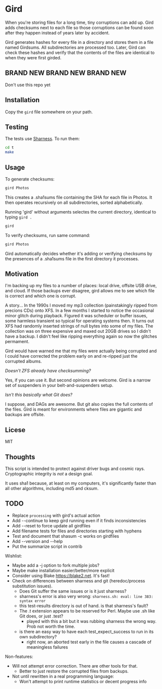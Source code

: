 # Gird

When you're storing files for a long time, tiny corruptions can add up.
Gird adds checksums next to each file so those corruptions can be found
soon after they happen instead of years later by accident.

Gird generates hashes for every file in a directory and stores them in
a file named Girdsums. All subdirectories are processed too.
Later, Gird can check these hashes and verify that the contents of
the files are identical to when they were first girded.

## BRAND NEW BRAND NEW BRAND NEW

Don't use this repo yet

## Installation

Copy the `gird` file somewhere on your path.

## Testing

The tests use [Sharness](https://github.com/chriscool/sharness). To run them:

```bash
cd t
make
```

## Usage

To generate checksums:

```bash
gird Photos
```

This creates a .sha1sums file containing the SHA for each file in Photos.
It then operates recursively on all subdirectories, sorted alphabetically.

Running 'gird' without arguments selectes the current directory, identical to typing `gird .`

```bash
gird
```

To verify checksums, run same command:

```bash
gird Photos
```

Gird automatically decides whether it's adding or verifying checksums by the presences of a .sha1sums file in the first directory it processes.

## Motivation

I'm backing up my files to a number of places: local drive, offsite USB drive, and cloud.
If those backups ever disagree, gird allows me to see which file is correct and
which one is corrupt.

A story... In the 1990s I moved my mp3 collection (painstakingly ripped from precions CDs) onto XFS.
In a few months I started to notice the occasional minor glitch during playback.
Figured it was scheduler or buffer issues, some harmless transient so typical for operating systems then.
It turns out XFS had randomly inserted strings of null bytes into some of my files.
The collection was on three expensive and maxed out 20GB drives so I didn't have a backup.
I didn't feel like ripping everything again so now the glitches permament.

Gird would have warned me that my files were actually being corrupted and I could have
corrected the problem early on and re-ripped just the corrupted albums.

_Doesn't ZFS already have checksumming?_

Yes, if you can use it. But second opinions are welcome.
Gird is a narrow set of suspenders in your belt-and-suspenders setup.

_Isn't this basically what Git does?_

I suppose, and DAGs are awesome. But git also copies the full contents of the files.
Gird is meant for environments where files are gigantic and backups are offsite.

## Licese

MIT

## Thoughts

This script is intended to protect against driver bugs and cosmic rays.
Cryptographic integrity is _not_ a design goal.

It uses sha1 because, at least on my computers, it's significantly faster than all other algorithms,
including md5 and cksum.

## TODO

* Replace `processing` with gird's actual action
* Add --continue to keep gird running even if it finds inconsistencies
* Add --reset to force update all girdfiles
* Add filename tests for files and directories starting with hyphens
* Test and document that shasum -c works on girdfiles
* Add --version and --help
* Put the summarize script in contrib

Wishlist:

* Maybe add a -j option to fork multiple jobs?
* Maybe make installation easier/better/more explicit
* Consider using Blake https://blake2.net. It's fast!
* Check on differences between sharness and git (heredoc/process substitution issues).
  * Does Git suffer the same issues or is it just sharness?
  * sharness's error is also very wrong: `sharness.sh: eval: line 383: syntax error`
  * this test-results directory is out of hand. is that sharness's fault?
  * The .t extension appears to be reserved for Perl. Maybe use .sh like Git does, or just .test?
    * played with this a bit but it was rubbing sharness the wrong way. Prob not worth the time.
  * is there an easy way to have each test_expect_success to run in its own subdirectory?
    * right now, an aborted test early in the file causes a cascade of meaningless failures


Non-features:

* Will not attempt error correction. There are other tools for that.
  * Better to just restore the corrupted files from backups.
* Not until rewritten in a real programming language:
  * Won't attempt to print runtime statistics or decent progress info
